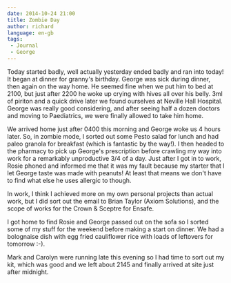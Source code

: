 ```yaml
---
date: 2014-10-24 21:00
title: Zombie Day
author: richard 
language: en-gb
tags: 
 - Journal
 - George
---
```


Today started badly, well actually yesterday ended badly and ran into today!  It began at dinner for granny's birthday.  George was sick during dinner, then again on the way home. He seemed fine when we put him to bed at 2100, but just after 2200 he woke up crying with hives all over his belly. 3ml of piriton and a quick drive later we found ourselves at Neville Hall Hospital. George was really good considering, and after seeing half a dozen doctors and moving to Paediatrics, we were finally allowed to take him home. 

We arrived home just after 0400 this morning and George woke us 4 hours later. So, in zombie mode, I sorted out some Pesto salad for lunch and had paleo granola for breakfast (which is fantastic by the way!). I then headed to the pharmacy to pick up George's prescription before crawling my way into work for a remarkably unproductive 3/4 of a day. Just after I got in to work, Rosie phoned and informed me that it was my fault because my starter that I let George taste was made with peanuts! At least that means we don't have to find what else he uses allergic to though. 

In work, I think I achieved more on my own personal projects than actual work, but I did sort out the email to Brian Taylor (Axiom Solutions), and the scope of works for the Crown & Sceptre for Ensafe.

I got home to find Rosie and George passed out on the sofa so I sorted some of my stuff for the weekend before making a start on dinner. We had a bolognaise dish with egg fried cauliflower rice with loads of leftovers for tomorrow :-). 

Mark and Carolyn were running late this evening so I had time to sort out my kit, which was good and we left about 2145 and finally arrived at site just after midnight. 

